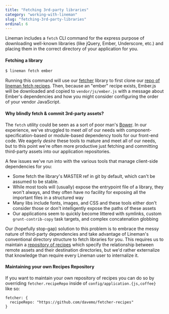 ```yaml
---
title: "Fetching 3rd-party libraries"
category: "working-with-lineman"
slug: "fetching-3rd-party-libraries"
ordinal: 6
---
```


Lineman includes a `fetch` CLI command for the express purpose of downloading well-known libraries (like jQuery, Ember, Underscore, etc.) and placing them in the correct directory of your application for you.

#### Fetching a library

``` bash
$ lineman fetch ember
```

Running this command will use our [fetcher](https://github.com/testdouble/fetcher) library to first clone our [repo of lineman fetch recipes](https://github.com/linemanjs/fetcher-recipes/tree/master/recipes). Then, because an "ember" recipe exists, Ember.js will be downloaded and copied to `vendor/js/ember.js` with a message about Ember's dependencies and how you might consider configuring the order of your vendor JavaScript.

#### Why blindly fetch & commit 3rd-party assets?

The `fetch` utility could be seen as a sort of poor man's [Bower](http://bower.io). In our experience, we've struggled to meet *all* of our needs with component-specification-based or module-based dependency tools for our front-end code. We eagerly *desire* these tools to mature and meet all of our needs, but to this point we're often more productive just fetching and committing third-party assets into our application repositories.

A few issues we've run into with the various tools that manage client-side dependencies for you:

* Some fetch the library's MASTER ref in git by default, which can't be assumed to be stable.
* While most tools will (usually) expose the entrypoint file of a library, they won't always, and they often have no facility for exposing all the important files in a structured way
* Many libs include fonts, images, and CSS and these tools either don't consider those or don't intelligently expose the paths of these assets
* Our applications seem to quickly become littered with symlinks, custom `grunt-contrib-copy` task targets, and complex concatenation globbing

Our (hopefully stop-gap) solution to this problem is to embrace the messy nature of third-party dependencies and take advantage of Lineman's conventional directory structure to fetch libraries for you. This requires us to maintain a [repository of recipes](https://github.com/linemanjs/fetcher-recipes/tree/master/recipes) which specify the relationship between remote assets and their destination directories, but we'd rather externalize that knowledge than require every Lineman user to internalize it.

#### Maintaining your own Recipes Repository

If you want to maintain your own repository of recipes you can do so by overriding `fetcher.recipeRepo` inside of `config/application.{js,coffee}` like so:

```
fetcher: {
  recipeRepo: "https://github.com/davemo/fetcher-recipes"
}
```
